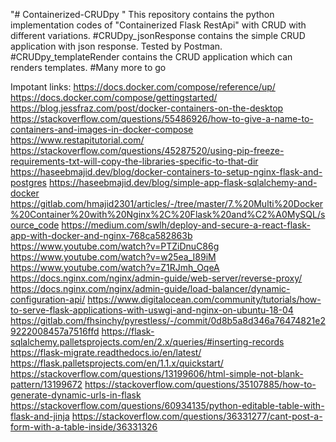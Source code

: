"# Containerized-CRUDpy " 
This repository contains the python implementation codes of "Containerized Flask RestApi" with CRUD with different variations.
#CRUDpy_jsonResponse contains the simple CRUD application with json response. Tested by Postman.
#CRUDpy_templateRender contains the CRUD application which can renders templates.
#Many more to go

Impotant links:
https://docs.docker.com/compose/reference/up/
https://docs.docker.com/compose/gettingstarted/
https://blog.jessfraz.com/post/docker-containers-on-the-desktop
https://stackoverflow.com/questions/55486926/how-to-give-a-name-to-containers-and-images-in-docker-compose
https://www.restapitutorial.com/
https://stackoverflow.com/questions/45287520/using-pip-freeze-requirements-txt-will-copy-the-libraries-specific-to-that-dir
https://haseebmajid.dev/blog/docker-containers-to-setup-nginx-flask-and-postgres
https://haseebmajid.dev/blog/simple-app-flask-sqlalchemy-and-docker
https://gitlab.com/hmajid2301/articles/-/tree/master/7.%20Multi%20Docker%20Container%20with%20Nginx%2C%20Flask%20and%C2%A0MySQL/source_code
https://medium.com/swlh/deploy-and-secure-a-react-flask-app-with-docker-and-nginx-768ca582863b
https://www.youtube.com/watch?v=PTZiDnuC86g
https://www.youtube.com/watch?v=w25ea_I89iM
https://www.youtube.com/watch?v=Z1RJmh_OqeA
https://docs.nginx.com/nginx/admin-guide/web-server/reverse-proxy/
https://docs.nginx.com/nginx/admin-guide/load-balancer/dynamic-configuration-api/
https://www.digitalocean.com/community/tutorials/how-to-serve-flask-applications-with-uswgi-and-nginx-on-ubuntu-18-04
https://gitlab.com/fhsinchy/pyrestless/-/commit/0d8b5a8d346a76474821e29222008457a7516ffd
https://flask-sqlalchemy.palletsprojects.com/en/2.x/queries/#inserting-records
https://flask-migrate.readthedocs.io/en/latest/
https://flask.palletsprojects.com/en/1.1.x/quickstart/
https://stackoverflow.com/questions/13199606/html-simple-not-blank-pattern/13199672
https://stackoverflow.com/questions/35107885/how-to-generate-dynamic-urls-in-flask
https://stackoverflow.com/questions/60934135/python-editable-table-with-flask-and-jinja
https://stackoverflow.com/questions/36331277/cant-post-a-form-with-a-table-inside/36331326
